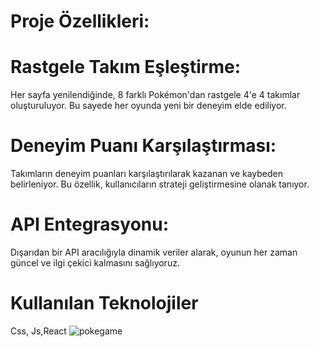 # Proje Özellikleri:

# Rastgele Takım Eşleştirme:
Her sayfa yenilendiğinde, 8 farklı Pokémon'dan rastgele 4'e 4 takımlar oluşturuluyor. Bu sayede her oyunda yeni bir deneyim elde ediliyor.
# Deneyim Puanı Karşılaştırması:
Takımların deneyim puanları karşılaştırılarak kazanan ve kaybeden belirleniyor. Bu özellik, kullanıcıların strateji geliştirmesine olanak tanıyor.
# API Entegrasyonu: 
Dışarıdan bir API aracılığıyla dinamik veriler alarak, oyunun her zaman güncel ve ilgi çekici kalmasını sağlıyoruz.


# Kullanılan Teknolojiler
Css, Js,React
![pokegame](https://github.com/user-attachments/assets/162fd92c-3401-4fe6-9a47-1b29f045b85f)
